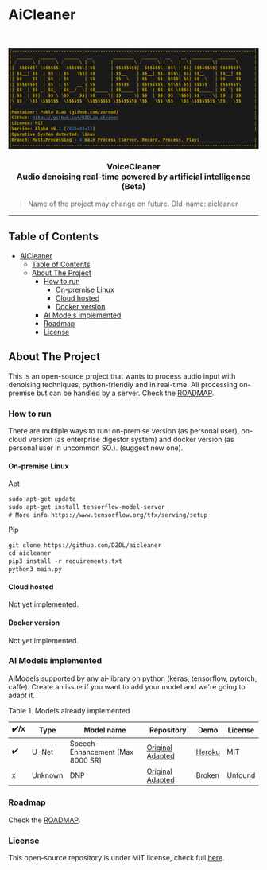 # AiCleaner

<br />
<p align="center">
  <a href="#">
    <img src="docs/banner.png">
  </a>
  <h3 align="center">VoiceCleaner<br>
  Audio denoising real-time powered by artificial intelligence (Beta)</h3>
</p>

>Name of the project may change on future. 
>Old-name: aicleaner
<hr style="height:2px;border-width:0;color:gray;background-color:gray">

<!-- TABLE OF CONTENTS -->
## Table of Contents

- [AiCleaner](#aicleaner)
  - [Table of Contents](#table-of-contents)
  - [About The Project](#about-the-project)
    - [How to run](#how-to-run)
      - [On-premise Linux](#on-premise-linux)
      - [Cloud hosted](#cloud-hosted)
      - [Docker version](#docker-version)
    - [AI Models implemented](#ai-models-implemented)
    - [Roadmap](#roadmap)
    - [License](#license)


<!-- ABOUT THE PROJECT -->
## About The Project

This is an open-source project that wants to process audio input with denoising techniques, python-friendly and in real-time. All processing on-premise but can be handled by a server. Check the [ROADMAP](ROADMAP.md).

### How to run

There are multiple ways to run: on-premise version (as personal user), on-cloud version (as enterprise digestor system) and docker version (as personal user in uncommon SO.). (suggest new one).

#### On-premise Linux

Apt
```
sudo apt-get update
sudo apt-get install tensorflow-model-server
# More info https://www.tensorflow.org/tfx/serving/setup
```

Pip
```
git clone https://github.com/DZDL/aicleaner
cd aicleaner
pip3 install -r requirements.txt
python3 main.py
```

#### Cloud hosted

Not yet implemented.

#### Docker version

Not yet implemented.

### AI Models implemented

AIModels supported by any ai-library on python (keras, tensorflow, pytorch, caffe). Create an issue if you want to add your model and we're going to adapt it.

Table 1. Models already implemented

| ✔️/x | Type    | Model name         | Repository                                                                                                 | Demo                                              | License |
| --- | ------- | ------------------ | ---------------------------------------------------------------------------------------------------------- | ------------------------------------------------- | ------- |
| ✔️   | U-Net   | Speech-Enhancement [Max 8000 SR] | [Original](https://github.com/vbelz/Speech-enhancement) [Adapted](https://github.com/DZDL/audio-denoising) | [Heroku](https://github.com/DZDL/audio-denoising) | MIT     |
| x   | Unknown | DNP                | [Original](https://github.com/mosheman5/DNP) [Adapted](https://github.com/DZDL/audio-denoiser)             | Broken                                            | Unfound |


### Roadmap

Check the [ROADMAP](ROADMAP.md).

### License

This open-source repository is under MIT license, check full [here](LICENSE.md).
